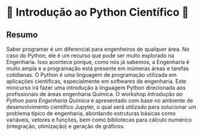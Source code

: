 # :test_tube: Introdução ao Python Científico :test_tube:

## Resumo
Saber programar é um diferencial para engenheiros de qualquer área. No caso do Python, ele é um recurso que pode ser muito explorado na Engenharia. Isso acontece porque, como nós já sabemos, a Engenharia é muito ampla e a programação está presente em inúmeras áreas e tarefas cotidianas. O Python é uma linguagem de programação utilizada em aplicações científicas, especialmente em softwares de engenharia. Este minicurso irá fazer uma introdução à linguagem Python direcionada aos profissionais de áreas engenharia Química. O workshop *Introdução ao Python para Engenharia Química* é apresentado com base no ambiente de desenvolvimento científico Jupyter, o qual será utilizado para solucionar um problema típico de engenharia, abordando estruturas básicas como variáveis, vetores e funções, bem como bibliotecas para cálculo numérico (integração, otimização) e geração de gráficos.
